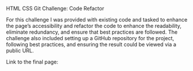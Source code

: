 HTML CSS Git Challenge: Code Refactor

For this challenge I was provided with existing code and tasked to enhance the page’s accessibility and refactor the code to enhance the readability, eliminate redundancy, and ensure that best practices are followed. The challenge also included setting up a GitHub repository for the project, following best practices, and ensuring the result could be viewed via a public URL. 

Link to the final page:
